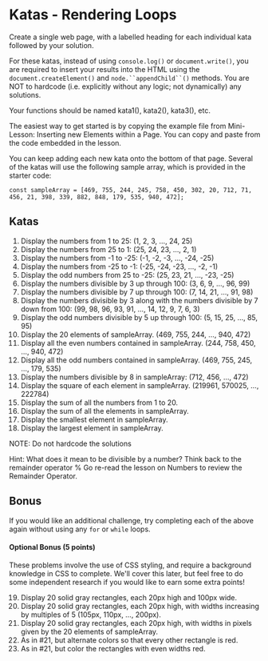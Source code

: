 # Katas - Rendering Loops

Create a single web page, with a labelled heading for each individual kata followed by your solution.

For these katas, instead of using `console.log()` or `document.write()`, you are required to insert your results into the HTML using the `document.createElement()` and ` node.``appendChild``() ` methods. You are NOT to hardcode (i.e. explicitly without any logic; not dynamically) any solutions.

Your functions should be named kata1(), kata2(), kata3(), etc.

The easiest way to get started is by copying the example file from Mini-Lesson: Inserting new Elements within a Page. You can copy and paste from the code embedded in the lesson.

You can keep adding each new kata onto the bottom of that page.
Several of the katas will use the following sample array, which is provided in the starter code:

```
const sampleArray = [469, 755, 244, 245, 758, 450, 302, 20, 712, 71, 456, 21, 398, 339, 882, 848, 179, 535, 940, 472];
```

## Katas

1. Display the numbers from 1 to 25: (1, 2, 3, …, 24, 25)
2. Display the numbers from 25 to 1: (25, 24, 23, …, 2, 1)
3. Display the numbers from -1 to -25: (-1, -2, -3, …, -24, -25)
4. Display the numbers from -25 to -1: (-25, -24, -23, …, -2, -1)
5. Display the odd numbers from 25 to -25: (25, 23, 21, …, -23, -25)
6. Display the numbers divisible by 3 up through 100: (3, 6, 9, …, 96, 99)
7. Display the numbers divisible by 7 up through 100: (7, 14, 21, …, 91, 98)
8. Display the numbers divisible by 3 along with the numbers divisible by 7 down from 100: (99, 98, 96, 93, 91, …, 14, 12, 9, 7, 6, 3)
9. Display the odd numbers divisible by 5 up through 100: (5, 15, 25, …, 85, 95)
10. Display the 20 elements of sampleArray. (469, 755, 244, …, 940, 472)
11. Display all the even numbers contained in sampleArray. (244, 758, 450, …, 940, 472)
12. Display all the odd numbers contained in sampleArray. (469, 755, 245, …, 179, 535)
13. Display the numbers divisible by 8 in sampleArray: (712, 456, …, 472)
14. Display the square of each element in sampleArray. (219961, 570025, …, 222784)
15. Display the sum of all the numbers from 1 to 20.
16. Display the sum of all the elements in sampleArray.
17. Display the smallest element in sampleArray.
18. Display the largest element in sampleArray.

NOTE: Do not hardcode the solutions

Hint: What does it mean to be divisible by a number?
Think back to the remainder operator % 
Go re-read the lesson on Numbers to review the Remainder Operator.


## Bonus
If you would like an additional challenge, try completing each of the above again without using any `for` or `while` loops.

#### Optional Bonus (5 points)
These problems involve the use of CSS styling, and require a background knowledge in CSS to complete. We'll cover this later, but feel free to do some independent research if you would like to earn some extra points!

19. Display 20 solid gray rectangles, each 20px high and 100px wide.
20. Display 20 solid gray rectangles, each 20px high, with widths increasing by multiples of 5 (105px, 110px, …, 200px).
21. Display 20 solid gray rectangles, each 20px high, with widths in pixels given by the 20 elements of sampleArray.
22. As in #21, but alternate colors so that every other rectangle is red.
23. As in #21, but color the rectangles with even widths red.
